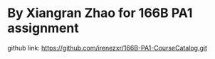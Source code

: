 By Xiangran Zhao for 166B PA1 assignment
==================================================================
github link: 
https://github.com/irenezxr/166B-PA1-CourseCatalog.git
